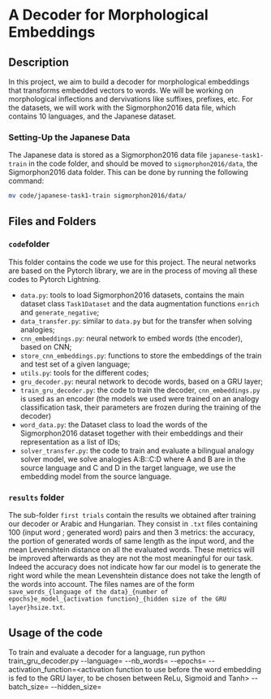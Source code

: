 # A Decoder for Morphological Embeddings
## Description
In this project, we aim to build a decoder for morphological embeddings that transforms embedded vectors to words. We will be working on morphological inflections and dervivations like suffixes, prefixes, etc. For the datasets, we will work with the Sigmorphon2016 data file, which contains 10 languages, and the Japanese dataset.

### Setting-Up the Japanese Data
The Japanese data is stored as a Sigmorphon2016 data file `japanese-task1-train` in the code folder, and should be moved to `sigmorphon2016/data`, the Sigmorphon2016 data folder. This can be done by running the following command:

```bash
mv code/japanese-task1-train sigmorphon2016/data/
```


## Files and Folders
### `code`folder
This folder contains the code we use for this project. The neural networks are based on the Pytorch library, we are in the process of moving all these codes to Pytorch Lightning.
- `data.py`: tools to load Sigmorphon2016 datasets, contains the main dataset class `Task1Dataset` and the data augmentation functions `enrich` and `generate_negative`;
- `data_transfer.py`: similar to `data.py` but for the transfer when solving analogies;
- `cnn_embeddings.py`: neural network to embed words (the encoder), based on CNN;
- `store_cnn_embeddings.py`: functions to store the embeddings of the train and test set of a given language;
- `utils.py`: tools for the different codes;
- `gru_decoder.py`: neural network to decode words, based on a GRU layer;
- `train_gru_decoder.py`: the code to train the decoder, `cnn_embeddings.py` is used as an encoder (the models we used were trained on an analogy classification task, their parameters are frozen during the training of the decoder)
- `word_data.py`: the Dataset class to load the words of the Sigmorphon2016 dataset together with their embeddings and their representation as a list of IDs;
- `solver_transfer.py`: the code to train and evaluate a bilingual analogy solver model, we solve analogies A:B::C:D where A and B are in the source language and C and D in the target language, we use the embedding model from the source language.

### `results` folder
The sub-folder `first trials` contain the results we obtained after training our decoder or Arabic and Hungarian. They consist in `.txt` files containing 100 (input word ; generated word) pairs and then 3 metrics: the accuracy, the portion of generated words of same length as the input word, and the mean Levenshtein distance on all the evaluated words. These metrics will be improved afterwards as they are not the most meaningful for our task. Indeed the accuracy does not indicate how far our model is to generate the right word while the mean Levenshtein distance does not take the length of the words into account.
The files names are of the form `save_words_{language of the data}_{number of epochs}e_model_{activation function}_{hidden size of the GRU layer}hsize.txt`.


## Usage of the code
To train and evaluate a decoder for a language, run python train_gru_decoder.py --language=<language> --nb_words=<maximal number of words to use> --epochs=<number of epochs> --activation_function=<activation function to use before the word embedding is fed to the GRU layer, to be chosen between ReLu, Sigmoid and Tanh> --batch_size=<the size of the batches> --hidden_size=<the hidden size of the GRU layer> (ex: python train_gru_decoder.py --language=german --nb_words=10000 --epochs=20 --activation_function=relu --batch_size=10 --hidden_size=128).
All of these parameters have a default value, it is thus not necessary to fill them all.


